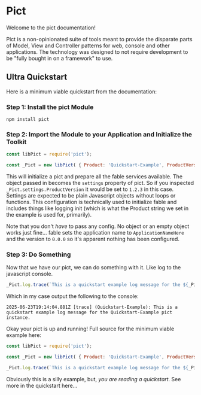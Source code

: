 # Pict

Welcome to the pict documentation!

Pict is a non-opinionated suite of tools meant to provide the disparate parts of Model, View and Controller patterns for web, console and other applications.  The technology was designed to not require development to be "fully bought in on a framework" to use.

## Ultra Quickstart

Here is a minimum viable quickstart from the documentation:

### Step 1: Install the pict Module

```shell
npm install pict
```

### Step 2: Import the Module to your Application and Initialize the Toolkit

```javascript
const libPict = require('pict');

const _Pict = new libPict( { Product: 'Quickstart-Example', ProductVersion: '1.2.3' } );
```

This will initialize a pict and prepare all the fable services available.  The object passed in becomes the `settings` property of pict.  So if you inspected `_Pict.settings.ProductVersion` it would be set to `1.2.3` in this case.  Settings are expected to be plain Javascript objects without loops or functions.  This configuration is technically used to initialize fable and includes things like logging init (which is what the Product string we set in the example is used for, primarily).

Note that you don't *have* to pass any config.  No object or an empty object works just fine... fable sets the application name to `ApplicationNameHere` and the version to `0.0.0` so it's apparent nothing has been configured.

### Step 3: Do Something

Now that we have our pict, we can do something with it.  Like log to the javascript console.

```javascript
_Pict.log.trace(`This is a quickstart example log message for the ${_Pict.settings.Product} pict instance.`);
```

Which in my case output the following to the console:

```
2025-06-23T19:14:04.881Z [trace] (Quickstart-Example): This is a quickstart example log message for the Quickstart-Example pict instance.
```

Okay your pict is up and running!  Full source for the minimum viable example here:

```javascript
const libPict = require('pict');

const _Pict = new libPict( { Product: 'Quickstart-Example', ProductVersion: '1.2.3' } );

_Pict.log.trace(`This is a quickstart example log message for the ${_Pict.settings.Product} pict instance.`);
```

Obviously this is a silly example, but, *you are reading a quickstart*.  See more in the quickstart here...
